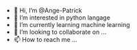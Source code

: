 - 👋 Hi, I’m @Ange-Patrick
- 👀 I’m interested in python langage
- 🌱 I’m currently learning machine learning
- 💞️ I’m looking to collaborate on ...
- 📫 How to reach me ...

<!---
Ange-Patrick/Ange-Patrick is a ✨ special ✨ repository because its `README.md` (this file) appears on your GitHub profile.
You can click the Preview link to take a look at your changes.
--->
